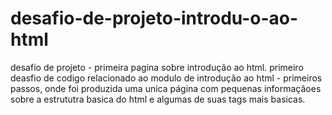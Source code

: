 # desafio-de-projeto-introdu-o-ao-html
desafio de projeto - primeira pagina sobre introdução ao html.
primeiro deasfio de codigo relacionado ao modulo de introdução ao html - primeiros passos, onde foi produzida uma unica página com pequenas informaçãoes sobre a estrututra basica do html e algumas de suas tags mais basicas.
